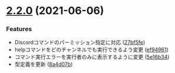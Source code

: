 # [2.2.0](https://github.com/TheSkyBlock/tsb-serverchat/compare/v2.1.0...v2.2.0) (2021-06-06)


### Features

* Discordコマンドのパーミッション指定に対応 ([27bf5fe](https://github.com/TheSkyBlock/tsb-serverchat/commit/27bf5feec6f139725e3469b367d37747925d7fb8))
* helpコマンドをどのチャンネルでも実行できるよう変更 ([ef94961](https://github.com/TheSkyBlock/tsb-serverchat/commit/ef94961d9d2f0f523354048f6ebc2eae163fc856))
* コマンド実行エラーを実行者のみに表示するように変更 ([5e16b34](https://github.com/TheSkyBlock/tsb-serverchat/commit/5e16b343f61416ceac7041c55631f302d67d47d0))
* 型定義を更新 ([8a4d07b](https://github.com/TheSkyBlock/tsb-serverchat/commit/8a4d07b0c6eea5eaa6102b3ae43ae87775cd0842))
